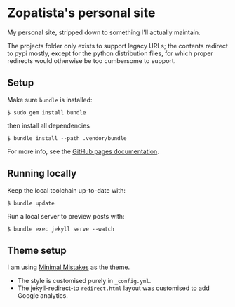 # Zopatista's personal site

My personal site, stripped down to something I'll actually maintain.

The projects folder only exists to support legacy URLs; the contents redirect
to pypi mostly, except for the python distribution files, for which proper
redirects would otherwise be too cumbersome to support.

## Setup

Make sure `bundle` is installed:

```shell
$ sudo gem install bundle
```

then install all dependencies

```shell
$ bundle install --path .vendor/bundle
```

For more info, see the [GitHub pages documentation](https://help.github.com/articles/using-jekyll-with-pages).

## Running locally

Keep the local toolchain up-to-date with:

```shell
$ bundle update
```

Run a local server to preview posts with:

```shell
$ bundle exec jekyll serve --watch
```

## Theme setup

I am using [Minimal Mistakes](https://github.com/mmistakes/minimal-mistakes) as the theme.

* The style is customised purely in `_config.yml`.
* The jekyll-redirect-to `redirect.html` layout was customised to add Google analytics.
